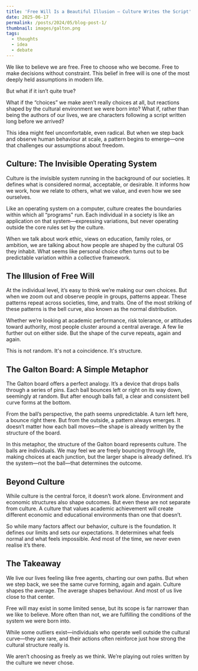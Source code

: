 ```yaml
---
title: 'Free Will Is a Beautiful Illusion — Culture Writes the Script'
date: 2025-06-17
permalink: /posts/2024/05/blog-post-1/
thumbnail: images/galton.png
tags:
  - thoughts
  - idea
  - debate
---
```


We like to believe we are free. Free to choose who we become. Free to make decisions without constraint. This belief in free will is one of the most deeply held assumptions in modern life.

But what if it isn’t quite true?

What if the “choices” we make aren’t really choices at all, but reactions shaped by the cultural environment we were born into? What if, rather than being the authors of our lives, we are characters following a script written long before we arrived?

This idea might feel uncomfortable, even radical. But when we step back and observe human behaviour at scale, a pattern begins to emerge—one that challenges our assumptions about freedom.

Culture: The Invisible Operating System
------
Culture is the invisible system running in the background of our societies. It defines what is considered normal, acceptable, or desirable. It informs how we work, how we relate to others, what we value, and even how we see ourselves.

Like an operating system on a computer, culture creates the boundaries within which all “programs" run. Each individual in a society is like an application on that system—expressing variations, but never operating outside the core rules set by the culture.

When we talk about work ethic, views on education, family roles, or ambition, we are talking about how people are shaped by the cultural OS they inhabit. What seems like personal choice often turns out to be predictable variation within a collective framework.

The Illusion of Free Will
------
At the individual level, it’s easy to think we’re making our own choices. But when we zoom out and observe people in groups, patterns appear. These patterns repeat across societies, time, and traits. One of the most striking of these patterns is the bell curve, also known as the normal distribution.

Whether we’re looking at academic performance, risk tolerance, or attitudes toward authority, most people cluster around a central average. A few lie further out on either side. But the shape of the curve repeats, again and again.

This is not random. It's not a coincidence. It's structure.

The Galton Board: A Simple Metaphor
------
The Galton board offers a perfect analogy. It’s a device that drops balls through a series of pins. Each ball bounces left or right on its way down, seemingly at random. But after enough balls fall, a clear and consistent bell curve forms at the bottom.

From the ball’s perspective, the path seems unpredictable. A turn left here, a bounce right there. But from the outside, a pattern always emerges. It doesn’t matter how each ball moves—the shape is already written by the structure of the board.

In this metaphor, the structure of the Galton board represents culture. The balls are individuals. We may feel we are freely bouncing through life, making choices at each junction, but the larger shape is already defined. It’s the system—not the ball—that determines the outcome.

Beyond Culture
------
While culture is the central force, it doesn’t work alone. Environment and economic structures also shape outcomes. But even these are not separate from culture. A culture that values academic achievement will create different economic and educational environments than one that doesn’t.

So while many factors affect our behavior, culture is the foundation. It defines our limits and sets our expectations. It determines what feels normal and what feels impossible. And most of the time, we never even realise it’s there.

The Takeaway
------
We live our lives feeling like free agents, charting our own paths. But when we step back, we see the same curve forming, again and again. Culture shapes the average. The average shapes behaviour. And most of us live close to that center.

Free will may exist in some limited sense, but its scope is far narrower than we like to believe. More often than not, we are fulfilling the conditions of the system we were born into.

While some outliers exist—individuals who operate well outside the cultural curve—they are rare, and their actions often reinforce just how strong the cultural structure really is.

We aren’t choosing as freely as we think. We’re playing out roles written by the culture we never chose.

<!--
Headings are cool
======

You can have many headings
======

Aren't headings cool?
------
-->
